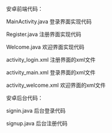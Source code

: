 安卓前端代码：

MainActivity.java                 登录界面实现代码

Register.java                          注册界面实现代码

Welcome.java                        欢迎界面实现代码

activity_login.xml                 注册界面的xml文件

activity_main.xml                 登录界面的xml文件

activity_welcome.xml           欢迎界面的xml文件

安卓后台代码：

signin.java                              后台登录代码

signup.java                             后台注册代码
